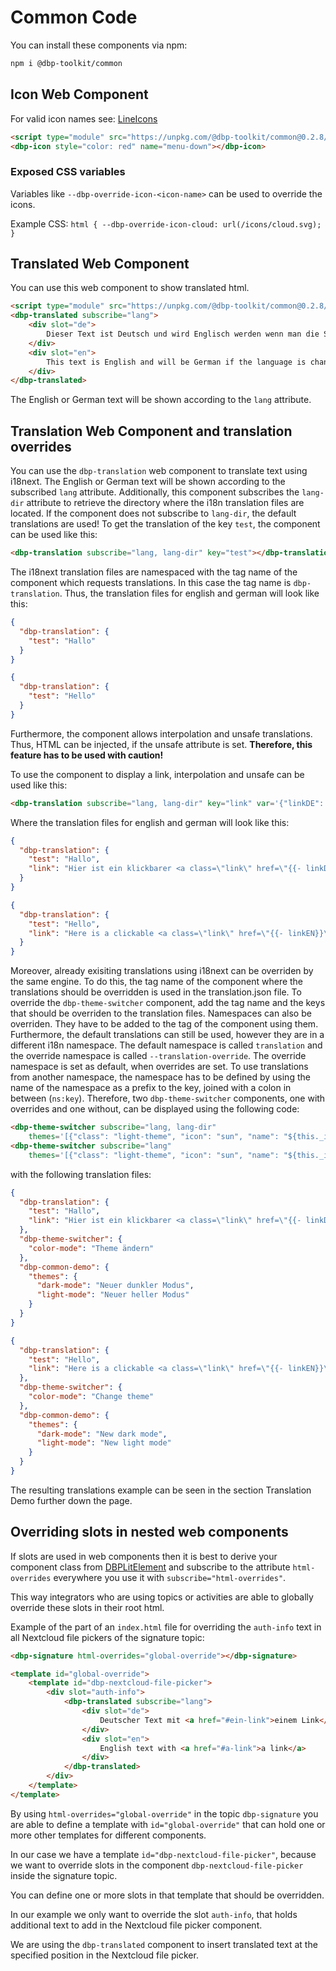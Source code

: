 # Common Code

You can install these components via npm:

```bash
npm i @dbp-toolkit/common
```

## Icon Web Component

For valid icon names see: [LineIcons](https://lineicons.com/icons/)

```html
<script type="module" src="https://unpkg.com/@dbp-toolkit/common@0.2.8/dist/components.js"></script>
<dbp-icon style="color: red" name="menu-down"></dbp-icon>
```

### Exposed CSS variables

Variables like `--dbp-override-icon-<icon-name>` can be used to override the icons.

Example CSS: `html { --dbp-override-icon-cloud: url(/icons/cloud.svg); }`

## Translated Web Component

You can use this web component to show translated html.

```html
<script type="module" src="https://unpkg.com/@dbp-toolkit/common@0.2.8/dist/components.js"></script>
<dbp-translated subscribe="lang">
    <div slot="de">
        Dieser Text ist Deutsch und wird Englisch werden wenn man die Sprache auf Englisch stellt.
    </div>
    <div slot="en">
        This text is English and will be German if the language is changed to German.
    </div>
</dbp-translated>
```

The English or German text will be shown according to the `lang` attribute.

## Translation Web Component and translation overrides

You can use the `dbp-translation` web component to translate text using i18next.
The English or German text will be shown according to the subscribed `lang` attribute.
Additionally, this component subscribes the `lang-dir` attribute to retrieve the directory where the i18n translation files are located.
If the component does not subscribe to `lang-dir`, the default translations are used!
To get the translation of the key `test`, the component can be used like this:
```html
<dbp-translation subscribe="lang, lang-dir" key="test"></dbp-translation>
```
The i18next translation files are namespaced with the tag name of the component which requests translations. In this case the tag name is `dbp-translation`.
Thus, the translation files for english and german will look like this:
```json
{
  "dbp-translation": {
    "test": "Hallo"
  }
}
```
```json
{
  "dbp-translation": {
    "test": "Hello"
  }
}
```
Furthermore, the component allows interpolation and unsafe translations. Thus, HTML can be injected, if the unsafe attribute is set. **Therefore, this feature has to be used with caution!**

To use the component to display a link, interpolation and unsafe can be used like this:
```html
<dbp-translation subscribe="lang, lang-dir" key="link" var='{"linkDE": "https://www.tugraz.at/home/", "linkEN": "https://www.tugraz.at/en/home/"}' unsafe></dbp-translation>
```
Where the translation files for english and german will look like this:
```json
{
  "dbp-translation": {
    "test": "Hallo",
    "link": "Hier ist ein klickbarer <a class=\"link\" href=\"{{- linkDE}}\">Link</a>"
  }
}
```
```json
{
  "dbp-translation": {
    "test": "Hello",
    "link": "Here is a clickable <a class=\"link\" href=\"{{- linkEN}}\">link</a>"
  }
}
```
Moreover, already exisiting translations using i18next can be overriden by the same engine.
To do this, the tag name of the component where the translations should be overridden is used in the translation.json file.
To override the `dbp-theme-switcher` component, add the tag name and the keys that should be overriden to the translation files.
Namespaces can also be overriden. They have to be added to the tag of the component using them.
Furthermore, the default translations can still be used, however they are in a different i18n namespace.
The default namespace is called `translation` and the override namespace is called `--translation-override`. The override namespace is set as default, when overrides are set.
To use translations from another namespace, the namespace has to be defined by using the name of the namespace as a prefix to the key, joined with a colon in between (`ns:key`).
Therefore, two `dbp-theme-switcher` components, one with overrides and one without, can be displayed using the following code:
```html
<dbp-theme-switcher subscribe="lang, lang-dir"
    themes='[{"class": "light-theme", "icon": "sun", "name": "${this._i18n.t('dbp.themes.light-mode')}"}, {"class": "dark-theme", "icon": "night", "name": "${this._i18n.t('dbp.themes.dark-mode')}"}]'></dbp-theme-switcher>
<dbp-theme-switcher subscribe="lang"
    themes='[{"class": "light-theme", "icon": "sun", "name": "${this._i18n.t('translation:dbp.themes.light-mode')}"}, {"class": "dark-theme", "icon": "night", "name": "${this._i18n.t('translation:dbp.themes.dark-mode')}"}]'></dbp-theme-switcher>
```
with the following translation files:
```json
{
  "dbp-translation": {
    "test": "Hallo",
    "link": "Hier ist ein klickbarer <a class=\"link\" href=\"{{- linkDE}}\">Link</a>"
  },
  "dbp-theme-switcher": {
    "color-mode": "Theme ändern"
  },
  "dbp-common-demo": {
    "themes": {
      "dark-mode": "Neuer dunkler Modus",
      "light-mode": "Neuer heller Modus"
    }
  }
}
```
```json
{
  "dbp-translation": {
    "test": "Hello",
    "link": "Here is a clickable <a class=\"link\" href=\"{{- linkEN}}\">link</a>"
  },
  "dbp-theme-switcher": {
    "color-mode": "Change theme"
  },
  "dbp-common-demo": {
    "themes": {
      "dark-mode": "New dark mode",
      "light-mode": "New light mode"
    }
  }
}
```

The resulting translations example can be seen in the section Translation Demo further down the page.

## Overriding slots in nested web components

If slots are used in web components then it is best to derive your component class from
[DBPLitElement](https://gitlab.tugraz.at/dbp/web-components/toolkit/-/blob/master/packages/common/dbp-lit-element.js)
and subscribe to the attribute `html-overrides` everywhere you use it with `subscribe="html-overrides"`.

This way integrators who are using topics or activities are able to globally override these slots
in their root html.

Example of the part of an `index.html` file for overriding the `auth-info` text in all Nextcloud
file pickers of the signature topic:

```html
<dbp-signature html-overrides="global-override"></dbp-signature>

<template id="global-override">
    <template id="dbp-nextcloud-file-picker">
        <div slot="auth-info">
            <dbp-translated subscribe="lang">
                <div slot="de">
                    Deutscher Text mit <a href="#ein-link">einem Link</a>
                </div>
                <div slot="en">
                    English text with <a href="#a-link">a link</a>
                </div>
            </dbp-translated>
        </div>
    </template>
</template>
```

By using `html-overrides="global-override"` in the topic `dbp-signature` you are able to define
a template with `id="global-override"` that can hold one or more other templates for different components.

In our case we have a template `id="dbp-nextcloud-file-picker"`, because we want to override slots
in the component `dbp-nextcloud-file-picker` inside the signature topic.

You can define one or more slots in that template that should be overridden.

In our example we only want to override the slot `auth-info`, that holds additional text to add in
the Nextcloud file picker component.

We are using the `dbp-translated` component to insert translated text at the specified position
in the Nextcloud file picker.
